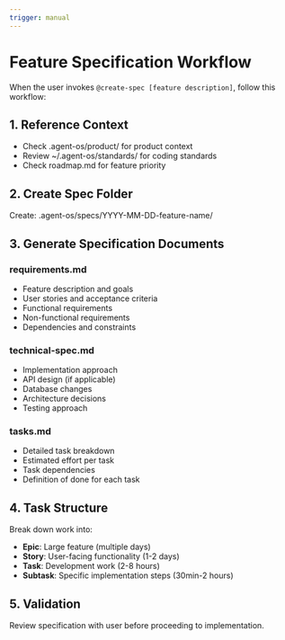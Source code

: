 ```yaml
---
trigger: manual
---
```


# Feature Specification Workflow

When the user invokes `@create-spec [feature description]`, follow this workflow:

## 1. Reference Context
- Check .agent-os/product/ for product context
- Review ~/.agent-os/standards/ for coding standards
- Check roadmap.md for feature priority

## 2. Create Spec Folder
Create: .agent-os/specs/YYYY-MM-DD-feature-name/

## 3. Generate Specification Documents

### requirements.md
- Feature description and goals
- User stories and acceptance criteria
- Functional requirements
- Non-functional requirements
- Dependencies and constraints

### technical-spec.md
- Implementation approach
- API design (if applicable)
- Database changes
- Architecture decisions
- Testing approach

### tasks.md
- Detailed task breakdown
- Estimated effort per task
- Task dependencies
- Definition of done for each task

## 4. Task Structure
Break down work into:
- **Epic**: Large feature (multiple days)
- **Story**: User-facing functionality (1-2 days)
- **Task**: Development work (2-8 hours)
- **Subtask**: Specific implementation steps (30min-2 hours)

## 5. Validation
Review specification with user before proceeding to implementation.